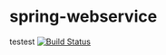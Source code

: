 # spring-webservice

testest [![Build Status](https://travis-ci.com/goneone/spring-webservice.svg?branch=master)](https://travis-ci.com/goneone/spring-webservice)
